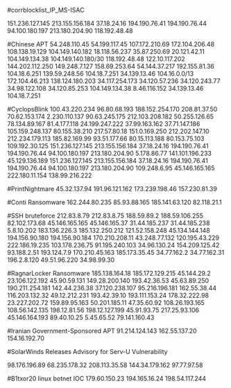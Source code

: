 #corrblocklist_IP_MS-ISAC

151.236.127.145
213.155.156.184
37.18.24.16
194.190.76.41
194.190.76.44
94.100.180.197
213.180.204.90
118.192.48.48

#Chinese APT
54.248.110.45
54.199.117.45
107.172.210.69
172.104.206.48
108.138.19.129
104.149.140.182
18.118.56.237
35.87.250.69
20.121.42.11
104.149.134.38
104.149.140.180/30
118.192.48.48
122.10.117.202
144.202.112.250
149.248.7.127
158.69.253.64
54.144.37.217
192.155.81.36
104.18.6.251 
139.59.248.56
104.18.7.251 
34.139.13.46
104.16.0.0/13
172.104.46.213
138.124.180.203
34.117.254.173
34.120.57.236
34.120.243.77
34.98.122.108
34.120.85.253
104.149.134.38
8.46.116.152
34.139.13.46
104.18.7.251

#CyclopsBlink
100.43.220.234
96.80.68.193
188.152.254.170
208.81.37.50
70.62.153.174
2.230.110.137
90.63.245.175
212.103.208.182
50.255.126.65
78.134.89.167
81.4.177.118
24.199.247.222
37.99.163.162
37.71.147.186
105.159.248.137
80.155.38.210
217.57.80.18
151.0.169.250
212.202.147.10
212.234.179.113
185.82.169.99
93.51.177.66
80.15.113.188
80.153.75.103
109.192.30.125
151.236.127.145
213.155.156.184
37.18.24.16
194.190.76.41
194.190.76.44
94.100.180.197
213.180.204.90
5.178.86.77
141.101.196.233 
45.129.136.189 
151.236.127.145
213.155.156.184
37.18.24.16
194.190.76.41
194.190.76.44
94.100.180.197
213.180.204.90
109.248.6.95
45.146.165.165
222.180.11.154
138.99.216.222

#PrintNightmare
45.32.137.94
191.96.121.162
173.239.198.46
157.230.81.39

#Conti Ransomware
162.244.80.235
85.93.88.165
185.141.63.120
82.118.21.1

#SSH bruteforce
212.83.8.79 
212.83.8.75
188.59.89.2
188.59.106.255
82.102.173.68
45.146.165.165
45.146.165.37
31.44.185.237
31.44.185.238
5.8.10.202
183.136.226.3
185.132.250.212	
121.52.158.248
45.134.144.148
194.156.90.180
194.156.90.184
170.210.208.11
43.248.77.132
120.195.43.229
222.186.19.235
103.178.236.75
91.195.240.103
34.96.130.24
154.209.125.42
93.188.2.51
193.124.7.9
170.210.45.163
185.173.35.45
34.77.162.2
34.77.162.31
196.2.8.120
49.51.96.220
34.98.99.30

#RagnarLocker Ransomware
185.138.164.18
185.172.129.215
45.144.29.2
23.106.122.192
45.90.59.131
149.28.200.140
193.42.36.53
45.63.89.250
190.211.254.181
142.44.236.38
37.120.238.107
95.216.196.181
162.55.38.44
116.203.132.32
49.12.212.231
193.42.39.10
193.111.153.24
178.32.222.98
23.227.202.72
159.89.95.163
50.201.185.11 
47.35.60.92
108.26.193.165
108.56.142.135
198.12.81.56
198.12.127.199
45.91.93.75 
217.25.93.106
45.146.164.193
89.40.10.25
5.45.65.52
79.141.160.43

#Iranian Government-Sponsored APT 
91.214.124.143 
162.55.137.20 
154.16.192.70

#SolarWinds Releases Advisory for Serv-U Vulnerability

98.176.196.89
68.235.178.32
208.113.35.58
144.34.179.162
97.77.97.58
 
#B1txor20 linux botnet IOC
179.60.150.23
194.165.16.24
198.54.117.244
